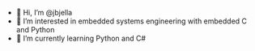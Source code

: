 - 👋 Hi, I’m @jbjella
- 👀 I’m interested in embedded systems engineering with embedded C and Python
- 🌱 I’m currently learning Python and C#

<!---
jbjella/jbjella is a ✨ special ✨ repository because its `README.md` (this file) appears on your GitHub profile.
You can click the Preview link to take a look at your changes.
--->
